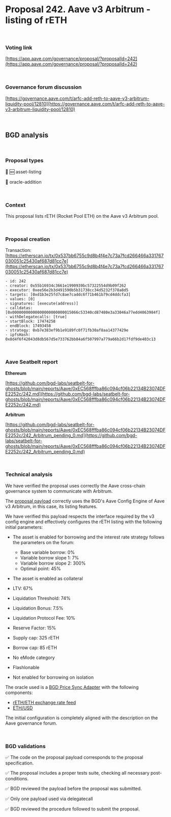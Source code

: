 # Proposal 242. Aave v3 Arbitrum - listing of rETH

<br>

### Voting link

[https://app.aave.com/governance/proposal/?proposalId=242](https://app.aave.com/governance/proposal/?proposalId=242)

<br>

### Governance forum discussion

[https://governance.aave.com/t/arfc-add-reth-to-aave-v3-arbitrum-liquidity-pool/12810](https://governance.aave.com/t/arfc-add-reth-to-aave-v3-arbitrum-liquidity-pool/12810)

<br>

## BGD analysis

<br>

### Proposal types

:gem: :new: asset-listing

:crystal_ball: oracle-addition

<br>

### Context

This proposal lists rETH (Rocket Pool ETH) on the Aave v3 Arbitrum pool.


<br>

### Proposal creation

Transaction: [https://etherscan.io/tx/0x537bb6755c9d8b4f4e7c73a7fcd266466a331767030051c25430af687d81cc7e](https://etherscan.io/tx/0x537bb6755c9d8b4f4e7c73a7fcd266466a331767030051c25430af687d81cc7e)

```
- id: 242
- creator: 0x55b16934c3661e1990939bc57322554d9b09f262
- executor: 0xee56e2b3d491590b5b31738cc34d5232f378a8d5
- targets: [0xd1b3e25fd7c8ae7caddc6f71b461b79cd4ddcfa3]
- values: [0]
- signatures: [execute(address)]
- calldatas: [0x00000000000000000000000015066c53340cd87480e3a33046a77edd4063984f]
- withDelegatecalls: [true]
- startBlock: 17474258
- endBlock: 17493458
- strategy: 0xb7e383ef9b1e9189fc0f71fb30af8aa14377429e
- ipfsHash: 0x8d4f6f42043d8db567d5e733762bb84a6f507997a779a66b2d17fdf9de403c13
```

<br>

### Aave Seatbelt report

**Ethereum**

[https://github.com/bgd-labs/seatbelt-for-ghosts/blob/main/reports/Aave/0xEC568fffba86c094cf06b22134B23074DFE2252c/242.md](https://github.com/bgd-labs/seatbelt-for-ghosts/blob/main/reports/Aave/0xEC568fffba86c094cf06b22134B23074DFE2252c/242.md)

**Arbitrum**

[https://github.com/bgd-labs/seatbelt-for-ghosts/blob/main/reports/Aave/0xEC568fffba86c094cf06b22134B23074DFE2252c/242_Arbitrum_pending_0.md](https://github.com/bgd-labs/seatbelt-for-ghosts/blob/main/reports/Aave/0xEC568fffba86c094cf06b22134B23074DFE2252c/242_Arbitrum_pending_0.md)


<br>

### Technical analysis

We have verified the proposal uses correctly the Aave cross-chain governance system to communicate with Arbitrum.

The [proposal payload](https://arbiscan.io/address/0x15066c53340cd87480e3a33046a77edd4063984f#code) correctly uses the BGD's Aave Config Engine of Aave v3 Arbitrum, in this case, its listing features.

We have verified this payload respects the interface required by the v3 config engine and effectively configures the rETH listing with the following initial parameters:

- The asset is enabled for borrowing and the interest rate strategy follows the parameters on the forum:
  - Base variable borrow: 0%
  - Variable borrow slope 1: 7%
  - Variable borrow slope 2: 300%
  - Optimal point: 45%

- The asset is enabled as collateral
- LTV: 67%
- Liquidation Threshold: 74%
- Liquidation Bonus: 7.5%
- Liquidation Protocol Fee: 10%
- Reserve Factor: 15%
- Supply cap: 325 rETH
- Borrow cap: 85 rETH
- No eMode category
- Flashlonable
- Not enabled for borrowing on isolation

The oracle used is a [BGD Price Sync Adapter](https://arbiscan.io/address/0x04c28D6fE897859153eA753f986cc249Bf064f71#readContract#F8) with the following components:
- [rETH/ETH exchange rate feed](https://arbiscan.io/address/0xf3272cafe65b190e76caaf483db13424a3e23dd2#readContract#F8)
- [ETH/USD](https://arbiscan.io/address/0x639fe6ab55c921f74e7fac1ee960c0b6293ba612#readContract#F8)

The initial configuration is completely aligned with the description on the Aave governance forum.


<br>

### BGD validations

:white_check_mark: The code on the proposal payload corresponds to the proposal specification.

:white_check_mark: The proposal includes a proper tests suite, checking all necessary post-conditions.

:white_check_mark: BGD reviewed the payload before the proposal was submitted.

:white_check_mark: Only one payload used via delegatecall

:white_check_mark: BGD reviewed the procedure followed to submit the proposal.
